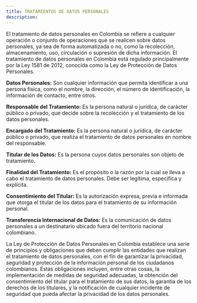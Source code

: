```yaml
---
title: TRATAMIENTOS DE DATOS PERSONALES
description:
---
```


El tratamiento de datos personales en Colombia se refiere a cualquier operación o conjunto de operaciones que se realicen sobre datos personales, ya sea de forma automatizada o no, como la recolección, almacenamiento, uso, circulación o supresión de dicha información. El tratamiento de datos personales en Colombia está regulado principalmente por la Ley 1581 de 2012, conocida como la Ley de Protección de Datos Personales.

**Datos Personales:** Son cualquier información que permita identificar a una persona física, como el nombre, la dirección, el número de identificación, la información de contacto, entre otros.

**Responsable del Tratamiento:** Es la persona natural o jurídica, de carácter público o privado, que decide sobre la recolección y el tratamiento de los datos personales.

**Encargado del Tratamiento:** Es la persona natural o jurídica, de carácter público o privado, que realiza el tratamiento de datos personales en nombre del responsable.

**Titular de los Datos:** Es la persona cuyos datos personales son objeto de tratamiento.

**Finalidad del Tratamiento:** Es el propósito o la razón por la cual se lleva a cabo el tratamiento de datos personales. Debe ser legítima, específica y explícita.

**Consentimiento del Titular:** Es la autorización expresa, previa e informada que otorga el titular de los datos para el tratamiento de su información personal.

**Transferencia Internacional de Datos:** Es la comunicación de datos personales a un destinatario ubicado fuera del territorio nacional colombiano.

La Ley de Protección de Datos Personales en Colombia establece una serie de principios y obligaciones que deben cumplir las entidades que realizan el tratamiento de datos personales, con el fin de garantizar la privacidad, seguridad y protección de la información personal de los ciudadanos colombianos. Estas obligaciones incluyen, entre otras cosas, la implementación de medidas de seguridad adecuadas, la obtención del consentimiento del titular para el tratamiento de sus datos, la garantía de los derechos de los titulares, y la notificación de cualquier incidente de seguridad que pueda afectar la privacidad de los datos personales.
